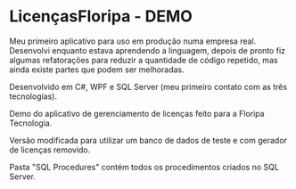 # LicençasFloripa - DEMO

Meu primeiro aplicativo para uso em produção numa empresa real. Desenvolvi enquanto estava aprendendo a linguagem, depois de pronto fiz algumas refatorações para reduzir a quantidade de código repetido, mas ainda existe partes que podem ser melhoradas.

Desenvolvido em C#, WPF e SQL Server (meu primeiro contato com as três tecnologias).

Demo do aplicativo de gerenciamento de licenças feito para a Floripa Tecnologia.

Versão modificada para utilizar um banco de dados de teste e com gerador de licenças removido.

Pasta "SQL Procedures" contém todos os procedimentos criados no SQL Server.
